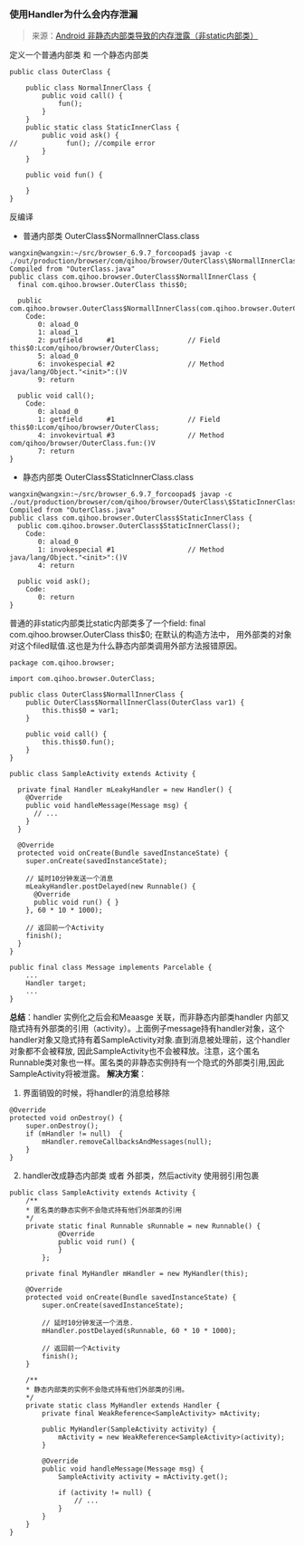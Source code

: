 ### 使用Handler为什么会内存泄漏
>来源：[Android 非静态内部类导致的内存泄露（非static内部类）](https://www.jianshu.com/p/6a362ea4dfd8)
>

定义一个普通内部类 和 一个静态内部类
```
public class OuterClass {
 
    public class NormalInnerClass {
        public void call() {
            fun();
        }
    }
    public static class StaticInnerClass {
        public void ask() {
//            fun(); //compile error
        }
    }
 
    public void fun() {
 
    }
}
```

反编译
- 普通内部类 OuterClass$NormalInnerClass.class
```
wangxin@wangxin:~/src/browser_6.9.7_forcoopad$ javap -c ./out/production/browser/com/qihoo/browser/OuterClass\$NormallInnerClass.class
Compiled from "OuterClass.java"
public class com.qihoo.browser.OuterClass$NormallInnerClass {
  final com.qihoo.browser.OuterClass this$0;
 
  public com.qihoo.browser.OuterClass$NormallInnerClass(com.qihoo.browser.OuterClass);
    Code:
       0: aload_0       
       1: aload_1       
       2: putfield      #1                  // Field this$0:Lcom/qihoo/browser/OuterClass;
       5: aload_0       
       6: invokespecial #2                  // Method java/lang/Object."<init>":()V
       9: return        
 
  public void call();
    Code:
       0: aload_0       
       1: getfield      #1                  // Field this$0:Lcom/qihoo/browser/OuterClass;
       4: invokevirtual #3                  // Method com/qihoo/browser/OuterClass.fun:()V
       7: return        
}
```
- 静态内部类 OuterClass$StaticInnerClass.class
```
wangxin@wangxin:~/src/browser_6.9.7_forcoopad$ javap -c ./out/production/browser/com/qihoo/browser/OuterClass\$StaticInnerClass.class
Compiled from "OuterClass.java"
public class com.qihoo.browser.OuterClass$StaticInnerClass {
  public com.qihoo.browser.OuterClass$StaticInnerClass();
    Code:
       0: aload_0       
       1: invokespecial #1                  // Method java/lang/Object."<init>":()V
       4: return        
 
  public void ask();
    Code:
       0: return        
}
```

普通的非static内部类比static内部类多了一个field: final com.qihoo.browser.OuterClass this$0; 在默认的构造方法中， 用外部类的对象对这个filed赋值.这也是为什么静态内部类调用外部方法报错原因。
```
package com.qihoo.browser;
 
import com.qihoo.browser.OuterClass;
 
public class OuterClass$NormallInnerClass {
    public OuterClass$NormallInnerClass(OuterClass var1) {
        this.this$0 = var1;
    }
 
    public void call() {
        this.this$0.fun();
    }
}
```

```
public class SampleActivity extends Activity {
 
  private final Handler mLeakyHandler = new Handler() {
    @Override
    public void handleMessage(Message msg) {
      // ...
    }
  }
 
  @Override
  protected void onCreate(Bundle savedInstanceState) {
    super.onCreate(savedInstanceState);
 
    // 延时10分钟发送一个消息
    mLeakyHandler.postDelayed(new Runnable() {
      @Override
      public void run() { }
    }, 60 * 10 * 1000);
 
    // 返回前一个Activity
    finish();
  }
}
```
```
public final class Message implements Parcelable {
    ...
    Handler target;
    ...
}
```
**总结**：handler 实例化之后会和Meaasge 关联，而非静态内部类handler 内部又隐式持有外部类的引用（activity）。上面例子message持有handler对象，这个handler对象又隐式持有着SampleActivity对象.直到消息被处理前，这个handler对象都不会被释放, 因此SampleActivity也不会被释放。注意，这个匿名Runnable类对象也一样。匿名类的非静态实例持有一个隐式的外部类引用,因此SampleActivity将被泄露。
**解决方案**：
1. 界面销毁的时候，将handler的消息给移除
```
@Override
protected void onDestroy() {
    super.onDestroy();
    if (mHandler != null)  {
        mHandler.removeCallbacksAndMessages(null);
    }
}
```
2. handler改成静态内部类 或者 外部类，然后activity 使用弱引用包裹
```
public class SampleActivity extends Activity {
    /**
    * 匿名类的静态实例不会隐式持有他们外部类的引用
    */
    private static final Runnable sRunnable = new Runnable() {
            @Override
            public void run() {
            }
        };

    private final MyHandler mHandler = new MyHandler(this);

    @Override
    protected void onCreate(Bundle savedInstanceState) {
        super.onCreate(savedInstanceState);

        // 延时10分钟发送一个消息.
        mHandler.postDelayed(sRunnable, 60 * 10 * 1000);

        // 返回前一个Activity
        finish();
    }

    /**
    * 静态内部类的实例不会隐式持有他们外部类的引用。
    */
    private static class MyHandler extends Handler {
        private final WeakReference<SampleActivity> mActivity;

        public MyHandler(SampleActivity activity) {
            mActivity = new WeakReference<SampleActivity>(activity);
        }

        @Override
        public void handleMessage(Message msg) {
            SampleActivity activity = mActivity.get();

            if (activity != null) {
                // ...
            }
        }
    }
}
```